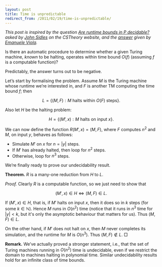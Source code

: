 ```yaml
---
layout: post
title: Time is unpredictable
redirect_from: /2011/02/19/time-is-unpredictable/
---
```


*This post is inspired by the question [Are runtime bounds in P decidable?](http://cstheory.stackexchange.com/q/5004/182) asked by [John Sidles](http://www.mrfm.org/) on the CSTheory website, and the [answer](http://cstheory.stackexchange.com/questions/5004/are-runtime-bounds-in-p-decidable-answer-no/5006#5006) given by [Emanuele Viola](http://www.ccs.neu.edu/home/viola/).*

Is there an automatic procedure to determine whether a given Turing machine, *known* to be halting, operates within time bound $O(f)$ (assuming $f$ is a computable function)?

Predictably, the answer turns out to be negative.

Let’s start by formalising the problem. Assume $M$ is the Turing machine whose runtime we’re interested in, and $F$ is another TM computing the time bound $f$; then

$$L = \{ (M, F) : M \text{ halts within } O(F) \text{ steps} \}.$$

Also let $H$ be the halting problem:

$$H = \{ (M’, x) : M \text{ halts on input } x \}.$$

We can now define the function $R(M’, x) = (M, F)$, where $F$ computes $n^2$ and $M$, on input $y$, behaves as follows:

- Simulate $M'$ on $x$ for $n = \lvert y \rvert$ steps.
- If $M'$ has already halted, then loop for $n^2$ steps.
- Otherwise, loop for $n^3$ steps.

We’re finally ready to prove our undecidability result.

**Theorem.** $R$ is a many-one reduction from $H$ to $L$.

*Proof.* Clearly $R$ is a computable function, so we just need to show that

$$(M', x) \in H \iff (M, F) \in L.$$

If  $(M', x) \in H$, that is, if $M'$ halts on input $x$, then it does so in $k$ steps (for some $k \in \mathbb{N}$). Hence $M$ runs in $O(n^2)$ time (notice that it runs in $n^3$ time for $\lvert y \rvert < k$, but it's only the asymptotic behaviour that matters for us). Thus $(M, F) \in L$.

On the other hand, if $M'$ does not halt on $x$, then $M$ never completes its simulation, and the runtime for $M$ is $O(n^3)$. Thus $(M, F) \notin L$. □

**Remark.** We’ve actually proved a stronger statement, i.e., that the set of Turing machines running in $O(n^2)$ time is undecidable, even if we restrict the domain to machines halting in polynomial time. Similar undecidability results hold for an infinite class of time bounds.
